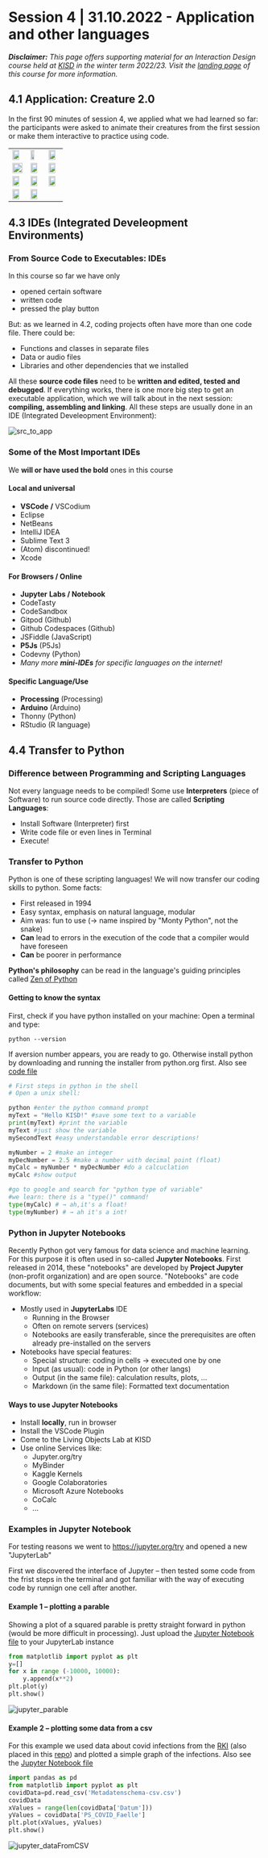 # Session 4 | 31.10.2022 - Application and other languages

***Disclaimer:*** *This page offers supporting material for an Interaction Design course held at [KISD](https://kisd.de) in the winter term 2022/23. Visit the [landing page](https://github.com/KISDinteractive/fundamentals22w) of this course for more information.*



## 4.1 Application: Creature 2.0

In the first 90 minutes of session 4, we applied what we had learned so far: the participants were asked to animate their creatures from the first session or make them interactive to practice using code.



|      |      |      |
| ---- | ---- | ---- |
|<img src="img/exercise/exercise_creature_1.gif" width="80%"> | <img src="img/exercise/exercise_creature_2.gif" width="60%"> | <img src="img/exercise/exercise_creature_3.gif" width="80%">|
| <img src="img/exercise/exercise_creature_4.gif" width="100%"> | <img src="img/exercise/exercise_creature_5.gif" width="80%"> | <img src="img/exercise/exercise_creature_6.gif" width="80%">|
| <img src="img/exercise/exercise_creature_7.gif" width="80%"> | <img src="img/exercise/exercise_creature_8.gif" width="80%"> | <img src="img/exercise/exercise_creature_9.gif" width="80%">|
|<img src="img/exercise/exercise_creature_10.gif" width="80%"> | <img src="img/exercise/exercise_creature_11.gif" width="80%"> |    |

## 4.3 IDEs (Integrated Develeopment Environments)

### From Source Code to Executables: IDEs

In this course so far we have only 

- opened certain software
- written code
- pressed the play button

But: as we learned in 4.2, coding projects often have more than one code file. There could be:

- Functions and classes in separate files
- Data or audio files
- Libraries and other dependencies that we installed

All these **source code files** need to be **written and edited, tested and debugged**. If everything works, there is one more big step to get an executable application, which we will talk about in the next session: **compiling, assembling and linking**. All these steps are usually done in an IDE (Integrated Develeopment Environment):

![src_to_app](img/src_to_app.jpg)



### Some of the Most Important IDEs

We **will or have used the bold** ones in this course

#### Local and universal
- **VSCode** **/** VSCodium
- Eclipse 
- NetBeans
- IntelliJ IDEA
- Sublime Text 3
- (Atom) discontinued!
- Xcode



#### For Browsers / Online
- **Jupyter** **Labs / Notebook**
- CodeTasty
- CodeSandbox
- Gitpod (Github)
- Github Codespaces (Github)
- JSFiddle (JavaScript)
- **P5Js** (P5Js)
- Codevny (Python)
- *Many more **mini-IDEs** for specific languages on the internet!*



#### Specific Language/Use

- **Processing** (Processing)
- **Arduino** (Arduino)
- Thonny (Python)
- RStudio (R language)



## 4.4 Transfer to Python

### Difference between Programming and Scripting Languages

Not every language needs to be compiled! Some use **Interpreters** (piece of Software) to run source code directly. Those are called **Scripting Languages**:

- Install Software (Interpreter) first
- Write code file or even lines in Terminal
- Execute!

### Transfer to Python

Python is one of these scripting languages! We will now transfer our coding skills to python. Some facts:

- First released in 1994
- Easy syntax, emphasis on natural language, modular
- Aim was: fun to use (→ name inspired by "Monty Python", not the snake)
- **Can** lead to errors in the execution of the code that a compiler would have foreseen
- **Can** be poorer in performance

**Python's philosophy** can be read in the language's guiding principles called [Zen of Python](https://peps.python.org/pep-0020/)

#### Getting to know the syntax

First, check if you have python installed on your machine: Open a terminal and type:

`python --version`

If aversion number appears, you are ready to go. Otherwise install python by downloading and running the installer from python.org first. Also see [code file](src/Python_Intro/Python_FirstStepsInShell.py)

```python
# First steps in python in the shell
# Open a unix shell:

python #enter the python command prompt
myText = "Hello KISD!" #save some text to a variable
print(myText) #print the variable
myText #just show the variable
mySecondText #easy understandable error descriptions!

myNumber = 2 #make an integer
myDecNumber = 2.5 #make a number with decimal point (float)
myCalc = myNumber * myDecNumber #do a calcuclation
myCalc #show output

#go to google and search for "python type of variable"
#we learn: there is a "type()" command!
type(myCalc) # → ah,it's a float! 
type(myNumber) # → ah it's a int!
```

### Python in Jupyter Notebooks

Recently Python got very famous for data science and machine learning. For this purpose it is often used in so-called **Jupyter Notebooks**. First released in 2014, these "notebooks" are developed by **Project Jupyter** (non-profit organization) and are open source. "Notebooks" are code documents, but with some special features and embedded in a special workflow:

- Mostly used in **JupyterLabs** IDE 
  - Running in the Browser
  - Often on remote servers (services)
  - Notebooks are easily transferable, since the prerequisites are often already pre-installed on the servers
- Notebooks have special features:
  - Special structure: coding in cells → executed one by one
  - Input (as usual): code in Python (or other langs)
  - Output (in the same file): calculation results, plots, …
  - Markdown (in the same file): Formatted text documentation

#### Ways to use Jupyter **Notebooks**

- Install **locally**, run in browser
- Install the VSCode Plugin
- Come to the Living Objects Lab at KISD
- Use online Services like:
  - Jupyter.org/try
  - MyBinder
  - Kaggle Kernels
  - Google Colaboratories
  - Microsoft Azure Notebooks
  - CoCalc
  - ...

### Examples in Jupyter Notebook

For testing reasons we went to https://jupyter.org/try and opened a new "JupyterLab"

First we discovered the interface of Jupyter – then tested some code from the frist steps in the terminal and got familiar with the way of executing code by runnign one cell after another.

#### Example 1 – plotting a parable

Showing a plot of a squared parable is pretty straight forward in python (would be more difficult in processing). Just upload the [Jupyter Notebook file](src/Python_Intro/JupyterNotebookIntro.ipynb) to your JupyterLab instance 

```python
from matplotlib import pyplot as plt
y=[]
for x in range (-10000, 10000):
    y.append(x**2)
plt.plot(y)
plt.show()
```

![jupyter_parable](img/jupyter_parable.jpg)

#### Example 2 – plotting some data from a csv

For this example we used data about covid infections from the [RKI](https://www.rki.de/DE/Content/InfAZ/N/Neuartiges_Coronavirus/Projekte_RKI/Nowcasting_Zahlen_csv.html) (also placed in this [repo](src/Python_Intro/Nowcast_R_aktuell.csv)) and plotted a simple graph of the infections. Also see the [Jupyter Notebook file](src/Python_Intro/PlotGermanCovidData.ipynb)

```python
import pandas as pd
from matplotlib import pyplot as plt
covidData=pd.read_csv('Metadatenschema-csv.csv')
covidData
xValues = range(len(covidData['Datum']))
yValues = covidData['PS_COVID_Faelle']
plt.plot(xValues, yValues)
plt.show()
```

![jupyter_dataFromCSV](img/jupyter_dataFromCSV.jpg)
